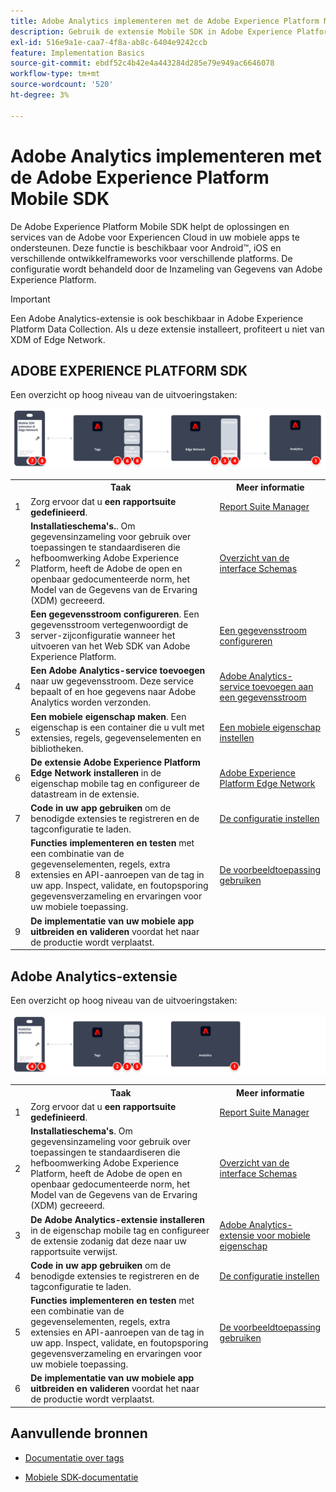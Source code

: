 ```yaml
---
title: Adobe Analytics implementeren met de Adobe Experience Platform Mobile SDK
description: Gebruik de extensie Mobile SDK in Adobe Experience Platform Data Collection om gegevens naar Adobe Analytics te verzenden.
exl-id: 516e9a1e-caa7-4f8a-ab8c-6404e9242ccb
feature: Implementation Basics
source-git-commit: ebdf52c4b42e4a443284d285e79e949ac6646078
workflow-type: tm+mt
source-wordcount: '520'
ht-degree: 3%

---
```


# Adobe Analytics implementeren met de Adobe Experience Platform Mobile SDK

De Adobe Experience Platform Mobile SDK helpt de oplossingen en services van de Adobe voor Experiencen Cloud in uw mobiele apps te ondersteunen. Deze functie is beschikbaar voor Android™, iOS en verschillende ontwikkelframeworks voor verschillende platforms. De configuratie wordt behandeld door de Inzameling van Gegevens van Adobe Experience Platform.

>[!IMPORTANT]
>
>Een Adobe Analytics-extensie is ook beschikbaar in Adobe Experience Platform Data Collection. Als u deze extensie installeert, profiteert u niet van XDM of Edge Network.

## ADOBE EXPERIENCE PLATFORM SDK

Een overzicht op hoog niveau van de uitvoeringstaken:

![Adobe Analytics die de uitbreidingsworkflow voor Analytics gebruikt](../../assets/mobilesdk-annotated.png)

<table style="width:100%">

<tr>
<th style="width:5%"></th><th style="width:60%"><b>Taak</b></th><th style="width:35%"><b>Meer informatie</b></th>
</tr>

<tr>
<td>1</td>
<td>Zorg ervoor dat u <b>een rapportsuite gedefinieerd</b>.</td>
<td><a href="../../../admin/admin/c-manage-report-suites/report-suites-admin.md">Report Suite Manager</a></td>
</tr>

<tr>
<td>2</td>
<td><b>Installatieschema's.</b>. Om gegevensinzameling voor gebruik over toepassingen te standaardiseren die hefboomwerking Adobe Experience Platform, heeft de Adobe de open en openbaar gedocumenteerde norm, het Model van de Gegevens van de Ervaring (XDM) gecreeerd.</td>
<td><a href="https://experienceleague.adobe.com/docs/experience-platform/xdm/ui/overview.html?lang=en">Overzicht van de interface Schemas</a></td>
</tr>

<tr>
<td>3</td>
<td><b>Een gegevensstroom configureren</b>. Een gegevensstroom vertegenwoordigt de server-zijconfiguratie wanneer het uitvoeren van het Web SDK van Adobe Experience Platform.</td>
<td><a href="https://experienceleague.adobe.com/docs/experience-platform/edge/datastreams/configure.html?lang=en">Een gegevensstroom configureren<a></td> 
</tr>

<td>4</td>
<td><b>Een Adobe Analytics-service toevoegen</b> naar uw gegevensstroom. Deze service bepaalt of en hoe gegevens naar Adobe Analytics worden verzonden.</td>
<td><a href="https://experienceleague.adobe.com/docs/experience-platform/edge/datastreams/configure.html?lang=en#analytics">Adobe Analytics-service toevoegen aan een gegevensstroom</a></td>
</tr>

<tr>
<td>5</td>
<td><b>Een mobiele eigenschap maken</b>. Een eigenschap is een container die u vult met extensies, regels, gegevenselementen en bibliotheken.</td>
<td><a href="https://developer.adobe.com/client-sdks/documentation/getting-started/create-a-mobile-property/">Een mobiele eigenschap instellen</a></tr>

<tr>
<td>6</td>
<td><b>De extensie Adobe Experience Platform Edge Network installeren</b> in de eigenschap mobile tag en configureer de datastream in de extensie.</td>
<td><a href="https://developer.adobe.com/client-sdks/documentation/edge-network/">Adobe Experience Platform Edge Network</a>
</tr>

<tr>
<td>7</td>
<td><b>Code in uw app gebruiken</b> om de benodigde extensies te registreren en de tagconfiguratie te laden.</td>
<td><a href="https://developer.adobe.com/client-sdks/documentation/user-guides/getting-started-with-platform/overview/#set-up-the-configuration">De configuratie instellen</a></td>
</tr>

<tr>
<td>8</td>
<td><b>Functies implementeren en testen</b> met een combinatie van de gegevenselementen, regels, extra extensies en API-aanroepen van de tag in uw app. Inspect, validate, en foutopsporing gegevensverzameling en ervaringen voor uw mobiele toepassing.</td>
<td><a href="https://developer.adobe.com/client-sdks/documentation/user-guides/getting-started-with-platform/overview/#use-the-sample-application">De voorbeeldtoepassing gebruiken</a>
</tr>

<tr>
<td>9</td>
<td><b>De implementatie van uw mobiele app uitbreiden en valideren</b> voordat het naar de productie wordt verplaatst.</td>
<td></td> 
</tr>

</table>


## Adobe Analytics-extensie

Een overzicht op hoog niveau van de uitvoeringstaken:

![Adobe Analytics die de uitbreidingsworkflow voor Analytics gebruikt](../../assets/mobilesdk-analytics-annotated.png)

<table style="width:100%">

<tr>
<th style="width:5%"></th><th style="width:60%"><b>Taak</b></th><th style="width:35%"><b>Meer informatie</b></th>
</tr>

<tr>
<td>1</td>
<td>Zorg ervoor dat u <b>een rapportsuite gedefinieerd</b>.</td>
<td><a href="../../../admin/admin/c-manage-report-suites/report-suites-admin.md">Report Suite Manager</a></td>
</tr>

<tr>
<td>2</td>
<td><b>Installatieschema's</b>. Om gegevensinzameling voor gebruik over toepassingen te standaardiseren die hefboomwerking Adobe Experience Platform, heeft de Adobe de open en openbaar gedocumenteerde norm, het Model van de Gegevens van de Ervaring (XDM) gecreeerd.</td>
<td><a href="https://experienceleague.adobe.com/docs/experience-platform/xdm/ui/overview.html?lang=en">Overzicht van de interface Schemas</a></td>
</tr>

<tr>
<td>3</td>
<td><b>De Adobe Analytics-extensie installeren</b> in de eigenschap mobile tag en configureer de extensie zodanig dat deze naar uw rapportsuite verwijst.</td>
<td><a href="https://developer.adobe.com/client-sdks/documentation/adobe-analytics/">Adobe Analytics-extensie voor mobiele eigenschap</a>
</tr>

<tr>
<td>4</td>
<td><b>Code in uw app gebruiken</b> om de benodigde extensies te registreren en de tagconfiguratie te laden.</td>
<td><a href="https://developer.adobe.com/client-sdks/documentation/user-guides/getting-started-with-platform/overview/#set-up-the-configuration">De configuratie instellen</a></td>
</tr>

<tr>
<td>5</td>
<td><b>Functies implementeren en testen</b> met een combinatie van de gegevenselementen, regels, extra extensies en API-aanroepen van de tag in uw app. Inspect, validate, en foutopsporing gegevensverzameling en ervaringen voor uw mobiele toepassing.</td>
<td><a href="https://developer.adobe.com/client-sdks/documentation/user-guides/getting-started-with-platform/overview/#use-the-sample-application">De voorbeeldtoepassing gebruiken</a>
</tr>

<tr>
<td>6</td>
<td><b>De implementatie van uw mobiele app uitbreiden en valideren</b> voordat het naar de productie wordt verplaatst.</td>
<td></td> 
</tr>

</table>

## Aanvullende bronnen

- [Documentatie over tags](https://experienceleague.adobe.com/docs/experience-platform/tags/home.html#)

- [Mobiele SDK-documentatie](https://developer.adobe.com/client-sdks/documentation/)

